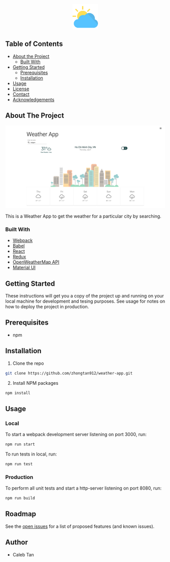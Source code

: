 <div align="center">
    <a href="https://github.com/zhongtan912/weather-app">
        <img src="screenshots/weather.png" alt="Logo" width="80" height="80">
    </a>
</div>

## Table of Contents

- [About the Project](#about-the-project)
  - [Built With](#built-with)
- [Getting Started](#getting-started)
  - [Prerequisites](#prerequisites)
  - [Installation](#installation)
- [Usage](#usage)
- [License](#license)
- [Contact](#contact)
- [Acknowledgements](#acknowledgements)

## About The Project

![home page](/screenshots/homePage.png)

This is a Weather App to get the weather for a particular city by searching.

### Built With

- [Webpack](https://webpack.js.org/)
- [Babel](https://babeljs.io/)
- [React](https://reactjs.org/)
- [Redux](https://redux.js.org/introduction/getting-started)
- [OpenWeatherMap API](https://openweathermap.org/api)
- [Material UI](https://material-ui.com/)

## Getting Started

These instructions will get you a copy of the project up and running on your local machine for development and tesing purposes. See usage for notes on how to deploy the project in production.

## Prerequisites

- npm

## Installation

1. Clone the repo

```sh
git clone https://github.com/zhongtan912/weather-app.git
```

2. Install NPM packages

```sh
npm install
```

## Usage

### Local

To start a webpack development server listening on port 3000, run:

```bash
npm run start
```

To run tests in local, run:

```bash
npm run test
```

### Production

To perform all unit tests and start a http-server listening on port 8080, run:

```bash
npm run build
```

## Roadmap

See the [open issues](https://github.com/zhongtan912/weather-app/issues) for a list of proposed features (and known issues).

## Author

- Caleb Tan
